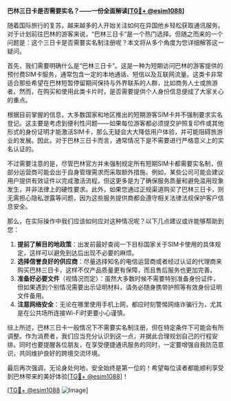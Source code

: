 **巴林三日卡是否需要实名？——一份全面解读[[TG💪+ @esim1088](https://t.me/s/esim1088)]**

随着国际旅行的复苏，越来越多的人开始关注如何在异国他乡轻松获取通讯服务。对于计划前往巴林的游客来说，“巴林三日卡”是一个热门选择。但随之而来的一个问题是：这个三日卡是否需要实名制注册呢？本文将从多个角度为您详细解答这一疑问。

首先，我们需要明确什么是“巴林三日卡”。这是一种为短期访问巴林的游客提供的预付费SIM卡服务，通常包含一定的本地通话、短信以及互联网流量。这类卡非常适合那些希望在巴林短暂停留期间保持与外界联系的人群，比如商务人士或旅游者。然而，在购买和使用此类卡片时，是否需要提供个人身份信息便成了大家关心的重点。

根据目前掌握的信息，大多数国家和地区推出的短期游客SIM卡并不强制要求实名登记。这主要是考虑到便利性问题——如果每位游客都必须提交护照复印件或其他形式的身份证明才能激活SIM卡，那么无疑会大大降低用户体验，并可能阻碍旅游业的发展。因此，对于巴林三日卡而言，通常情况下是不需要进行严格意义上的实名认证的。

不过需要注意的是，尽管巴林官方并未强制规定所有短期SIM卡都需要实名制，但部分运营商可能会出于自身管理需求而采取额外措施。例如，某些公司可能会建议用户提供有效证件以完成激活流程，但这更多是为了确保服务质量和避免滥用现象发生，并非法律上的硬性要求。此外，如果您通过正规渠道购买了巴林三日卡，则无需担心隐私泄露等问题，因为这些服务提供商都会遵守相关法律法规保护客户信息安全。

那么，在实际操作中我们应该如何应对这种情况呢？以下几点建议或许能够帮助到您：

1. **提前了解目的地政策**：出发前最好查阅一下目标国家关于SIM卡使用的具体规定，这样可以避免到达后出现不必要的麻烦。
2. **选择信誉良好的供应商**：尽量选择知名的电信运营商或者经过认证的代理商来购买巴林三日卡，这样不仅产品质量更有保障，而且售后服务也更加完善。
3. **准备好必要文件**（视情况而定）：虽然大多数时候不需要特别准备身份证件，但如果遇到个别情况需要出示证明材料，请务必随身携带护照等有效身份证明文件备用。
4. **注意网络安全**：无论在哪里使用手机上网，都应时刻警惕网络诈骗行为，尤其是在公共场所连接Wi-Fi时更要小心谨慎。

综上所述，巴林三日卡一般情况下不需要实名制注册，但在特定条件下可能会有所调整。作为消费者，我们应当充分认识到这一点，并据此合理规划自己的行程安排。同时也要提醒各位朋友，在享受便捷通讯服务的同时，一定要增强自我防范意识，共同维护良好的跨境交流环境。

最后再次强调，无论身处何地，安全始终是第一位的！希望每位读者都能顺利享受到巴林带来的美好体验[[TG💪+ @esim1088](https://t.me/s/esim1088)]！

[[TG💪+ @esim1088](https://t.me/s/esim1088) ![Image](https://i.postimg.cc/4NQfJmqS/Snipaste-2025-05-13-00-14-12.png)]